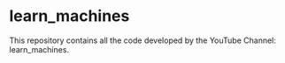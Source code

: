 # learn_machines
This repository contains all the code developed by the YouTube Channel: learn_machines.
